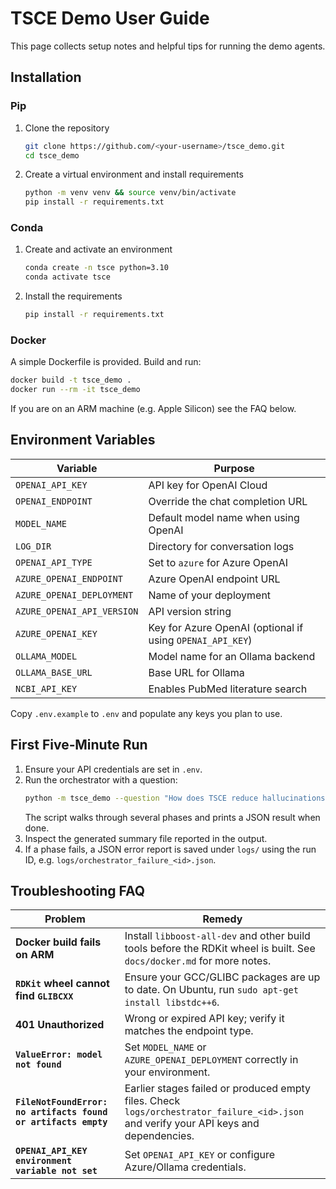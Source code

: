 # TSCE Demo User Guide

This page collects setup notes and helpful tips for running the demo agents.

## Installation

### Pip
1. Clone the repository
   ```bash
   git clone https://github.com/<your-username>/tsce_demo.git
   cd tsce_demo
   ```
2. Create a virtual environment and install requirements
   ```bash
   python -m venv venv && source venv/bin/activate
   pip install -r requirements.txt
   ```

### Conda
1. Create and activate an environment
   ```bash
   conda create -n tsce python=3.10
   conda activate tsce
   ```
2. Install the requirements
   ```bash
   pip install -r requirements.txt
   ```

### Docker
A simple Dockerfile is provided. Build and run:
```bash
docker build -t tsce_demo .
docker run --rm -it tsce_demo
```
If you are on an ARM machine (e.g. Apple Silicon) see the FAQ below.

## Environment Variables

| Variable | Purpose |
|----------|---------|
| `OPENAI_API_KEY` | API key for OpenAI Cloud |
| `OPENAI_ENDPOINT` | Override the chat completion URL |
| `MODEL_NAME` | Default model name when using OpenAI |
| `LOG_DIR` | Directory for conversation logs |
| `OPENAI_API_TYPE` | Set to `azure` for Azure OpenAI |
| `AZURE_OPENAI_ENDPOINT` | Azure OpenAI endpoint URL |
| `AZURE_OPENAI_DEPLOYMENT` | Name of your deployment |
| `AZURE_OPENAI_API_VERSION` | API version string |
| `AZURE_OPENAI_KEY` | Key for Azure OpenAI (optional if using `OPENAI_API_KEY`) |
| `OLLAMA_MODEL` | Model name for an Ollama backend |
| `OLLAMA_BASE_URL` | Base URL for Ollama |
| `NCBI_API_KEY` | Enables PubMed literature search |

Copy `.env.example` to `.env` and populate any keys you plan to use.

## First Five‑Minute Run

1. Ensure your API credentials are set in `.env`.
2. Run the orchestrator with a question:
   ```bash
   python -m tsce_demo --question "How does TSCE reduce hallucinations?"
   ```
   The script walks through several phases and prints a JSON result when done.
3. Inspect the generated summary file reported in the output.
4. If a phase fails, a JSON error report is saved under `logs/` using the
   run ID, e.g. `logs/orchestrator_failure_<id>.json`.

## Troubleshooting FAQ

| Problem | Remedy |
|---------|-------|
| **Docker build fails on ARM** | Install `libboost-all-dev` and other build tools before the RDKit wheel is built. See `docs/docker.md` for more notes. |
| **`RDKit` wheel cannot find `GLIBCXX`** | Ensure your GCC/GLIBC packages are up to date. On Ubuntu, run `sudo apt-get install libstdc++6`. |
| **401 Unauthorized** | Wrong or expired API key; verify it matches the endpoint type. |
| **`ValueError: model not found`** | Set `MODEL_NAME` or `AZURE_OPENAI_DEPLOYMENT` correctly in your environment. |
| **`FileNotFoundError: no artifacts found or artifacts empty`** | Earlier stages failed or produced empty files. Check `logs/orchestrator_failure_<id>.json` and verify your API keys and dependencies. |
| **`OPENAI_API_KEY environment variable not set`** | Set `OPENAI_API_KEY` or configure Azure/Ollama credentials. |

